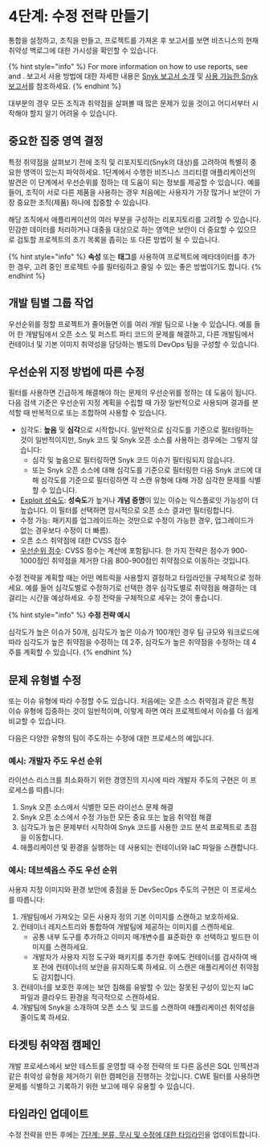# 4단계: 수정 전략 만들기

통합을 설정하고, 조직을 만들고, 프로젝트를 가져온 후 보고서를 보면 비즈니스의 현재 취약성 백로그에 대한 가시성을 확인할 수 있습니다.

{% hint style="info" %}
For more information on how to use reports, see and . 보고서 사용 방법에 대한 자세한 내용은 [Snyk 보고서 소개](../../manage-issues/reporting/getting-started-with-snyk-reports.md) 및 [사용 가능한 Snyk 보고서](../../manage-issues/reporting/available-snyk-reports.md)를 참조하세요.
{% endhint %}

대부분의 경우 모든 조직과 취약점을 살펴볼 때 많은 문제가 있을 것이고 어디서부터 시작해야 할지 알기 어려울 수 있습니다.

## 중요한 집중 영역 결정

특정 취약점을 살펴보기 전에 조직 및 리포지토리(Snyk의 대상)를 고려하여 특별히 중요한 영역이 있는지 파악하세요. 1단계에서 수행한 비즈니스 크리티컬 애플리케이션의 발견은 이 단계에서 우선순위를 정하는 데 도움이 되는 정보를 제공할 수 있습니다. 예를 들어, 조직이 서로 다른 제품을 사용하는 경우 처음에는 사용자가 가장 많거나 보안이 가장 중요한 조직(제품) 하나에 집중할 수 있습니다.

해당 조직에서 애플리케이션의 여러 부분을 구성하는 리포지토리를 고려할 수 있습니다. 민감한 데이터를 처리하거나 대중을 대상으로 하는 영역은 보안이 더 중요할 수 있으므로 검토할 프로젝트의 초기 목록을 좁히는 또 다른 방법이 될 수 있습니다.

{% hint style="info" %}
**속성** 또는 **태그**를 사용하여 프로젝트에 메타데이터를 추가한 경우, 고려 중인 프로젝트 수를 필터링하고 줄일 수 있는 좋은 방법이기도 합니다.
{% endhint %}

## 개발 팀별 그룹 작업

우선순위를 정할 프로젝트가 줄어들면 이를 여러 개발 팀으로 나눌 수 있습니다. 예를 들어 한 개발팀에서 오픈 소스 및 퍼스트 파티 코드의 문제를 해결하고, 다른 개발팀에서 컨테이너 및 기본 이미지 취약성을 담당하는 별도의 DevOps 팀을 구성할 수 있습니다.

## 우선순위 지정 방법에 따른 수정

필터를 사용하면 긴급하게 해결해야 하는 문제의 우선순위를 정하는 데 도움이 됩니다. 다음 검색 기준은 우선순위 지정 계획을 수립할 때 가장 일반적으로 사용되며 결과를 분석할 때 반복적으로 또는 조합하여 사용할 수 있습니다.

* 심각도: **높음** 및 **심각**으로 시작합니다. 일반적으로 심각도를 기준으로 필터링하는 것이 일반적이지만, Snyk 코드 및 Snyk 오픈 소스를 사용하는 경우에는 그렇지 않습니다:
  * 심각 및 높음으로 필터링하면 Snyk 코드 이슈가 필터링되지 않습니다.
  * 또는 Snyk 오픈 소스에 대해 심각도를 기준으로 필터링한 다음 Snyk 코드에 대해 심각도를 기준으로 필터링하면 각 스캔 유형에 대해 가장 심각한 문제를 식별할 수 있습니다.
* [Exploit 성숙도](https://snyk.io/blog/whats-so-wild-about-exploits-in-the-wild-and-how-can-we-prioritize-accordingly/): **성숙도**가 높거나 **개념 증명**이 있는 이슈는 익스플로잇 가능성이 더 높습니다. 이 필터를 선택하면 암시적으로 오픈 소스 결과만 필터링합니다.
* 수정 가능: 패키지를 업그레이드하는 것만으로 수정이 가능한 경우, 업그레이드가 없는 경우보다 수정이 더 빠름).
* 오픈 소스 취약점에 대한 CVSS 점수
* [우선순위 점수](../../scan-with-snyk/find-and-manage-priority-issues/priority-score.md): CVSS 점수는 계산에 포함됩니다. 한 가지 전략은 점수가 900-1000점인 취약점을 제거한 다음 800-900점인 취약점으로 이동하는 것입니다.

수정 전략을 계획할 때는 어떤 메트릭을 사용할지 결정하고 타임라인을 구체적으로 정하세요. 예를 들어 심각도별로 수정하기로 선택한 경우 심각도별로 취약점을 해결하는 데 걸리는 시간을 예상하세요. 수정 전략을 구체적으로 세우는 것이 좋습니다.

{% hint style="info" %}
**수정 전략 예시**

심각도가 높은 이슈가 50개, 심각도가 높은 이슈가 100개인 경우 팀 규모와 워크로드에 따라 심각도가 높은 취약점을 수정하는 데 2주, 심각도가 높은 취약점을 수정하는 데 4주를 계획할 수 있습니다.
{% endhint %}

## 문제 유형별 수정

또는 이슈 유형에 따라 수정할 수도 있습니다. 처음에는 오픈 소스 취약점과 같은 특정 이슈 유형에 집중하는 것이 일반적이며, 이렇게 하면 여러 프로젝트에서 이슈를 더 쉽게 비교할 수 있습니다.

다음은 다양한 유형의 팀이 주도하는 수정에 대한 프로세스의 예입니다.

### 예시: 개발자 주도 우선 순위

라이선스 리스크를 최소화하기 위한 경영진의 지시에 따라 개발자 주도의 구현은 이 프로세스를 따릅니다:

1. Snyk 오픈 소스에서 식별한 모든 라이선스 문제 해결
2. Snyk 오픈 소스에서 수정 가능한 모든 중요 또는 높음 취약점 해결
3. 심각도가 높은 문제부터 시작하여 Snyk 코드를 사용한 코드 분석 프로젝트로 초점을 이동합니다.
4. 애플리케이션 및 환경을 실행하는 데 사용되는 컨테이너와 IaC 파일을 스캔합니다.

### 예시: 데브섹옵스 주도 우선 순위

사용자 지정 이미지와 환경 보안에 중점을 둔 DevSecOps 주도의 구현은 이 프로세스를 따릅니다:

1. 개발팀에서 가져오는 모든 사용자 정의 기본 이미지를 스캔하고 보호하세요.
2. 컨테이너 레지스트리와 통합하여 개발팀에 제공하는 이미지를 스캔하세요.
   * 공통 내부 도구를 추가하고 이미지 매개변수를 표준화한 후 선택하고 빌드한 이미지를 스캔하세요.
   * 개발자가 사용자 지정 도구와 패키지를 추가한 후에도 컨테이너를 검사하여 배포 전에 컨테이너의 보안을 유지하도록 하세요. 이 스캔은 애플리케이션 취약점도 감지합니다.
3. 컨테이너를 보호한 후에는 보안 침해를 유발할 수 있는 잘못된 구성이 있는지 IaC 파일과 클라우드 환경을 적극적으로 스캔하세요.
4. 개발팀에 Snyk을 소개하여 오픈 소스 및 코드를 스캔하여 애플리케이션 취약성을 줄이도록 하세요.

## 타겟팅 취약점 캠페인

개발 프로세스에서 보안 테스트를 운영할 때 수정 전략의 또 다른 옵션은 SQL 인젝션과 같은 취약성 유형을 제거하기 위한 캠페인을 진행하는 것입니다. CWE 필터를 사용하면 문제를 식별하고 기록하기 위한 보고에 매우 유용할 수 있습니다.

## 타임라인 업데이트

수정 전략을 만든 후에는 [7단계: 분류, 무시 및 수정에 대한 타임라인](phase-7-triages-ignores-and-fixes.md)을 업데이트합니다.
